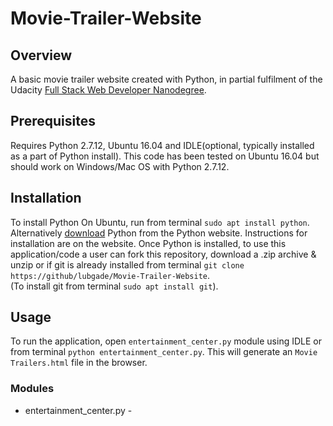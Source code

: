 # Movie-Trailer-Website


## Overview

A basic movie trailer website created with Python, in partial fulfilment of the Udacity [Full Stack Web Developer Nanodegree](https://www.udacity.com/course/full-stack-web-developer-nanodegree--nd004).

## Prerequisites

Requires Python 2.7.12, Ubuntu 16.04 and IDLE(optional, typically installed as a part of Python install).
This code has been tested on Ubuntu 16.04 but should work on Windows/Mac OS with Python 2.7.12.

## Installation

To install Python On Ubuntu, run from terminal `sudo apt install python`. Alternatively [download](https://www.python.org/downloads/) Python from the Python website. Instructions for installation are on the website.
Once Python is installed, to use this application/code a user can fork this repository, download a .zip archive & unzip or if git is already installed from terminal    `git clone https://github/lubgade/Movie-Trailer-Website`.  
(To install git from terminal `sudo apt install git`). 

## Usage

To run the application, open `entertainment_center.py` module using IDLE or from terminal `python entertainment_center.py`. This will generate an `Movie Trailers.html` file in the browser.

### Modules

* entertainment_center.py - 

